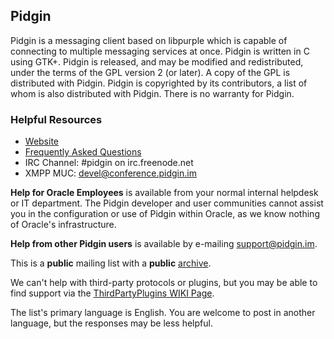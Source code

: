 ## Pidgin

Pidgin is a messaging client based on libpurple which is capable of connecting to multiple messaging services at once.  Pidgin is written in C using GTK+.  Pidgin is released, and may be modified and redistributed,  under the terms of the GPL version 2 (or later).  A copy of the GPL is distributed with Pidgin.  Pidgin is copyrighted by its contributors, a list of whom is also distributed with Pidgin.  There is no warranty for Pidgin.

### Helpful Resources

 * [Website](https://pidgin.im)
 * [Frequently Asked Questions](https://developer.pidgin.im/wiki/FAQ)
 * IRC Channel: #pidgin on irc.freenode.net
 * XMPP MUC: devel@conference.pidgin.im

**Help for Oracle Employees** is available from your normal internal helpdesk or IT department. The Pidgin developer and user communities cannot assist you in the configuration or use of Pidgin within Oracle, as we know nothing of Oracle's infrastructure.

**Help from other Pidgin users** is available by e-mailing [support@pidgin.im](mailto:support@pidgin.im).

This is a **public** mailing list with a **public** [archive](https://pidgin.im/pipermail/support/).

We can't help with third-party protocols or plugins, but you may be able to find support via the [ThirdPartyPlugins WIKI Page](https://developer.pidgin.im/wiki/ThirdPartyPlugins).

The list's primary language is English.  You are welcome to post in another language, but the responses may be less helpful.
